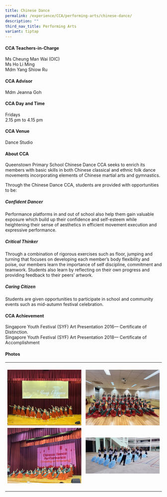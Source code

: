 ```yaml
---
title: Chinese Dance
permalink: /experience/CCA/performing-arts/chinese-dance/
description: ""
third_nav_title: Performing Arts
variant: tiptap
---
```

<h4><strong>CCA Teachers-in-Charge</strong></h4>
<p>Ms Cheung Man Wai (OIC)
<br>Ms Ho Li Ming
<br>Mdm Yang Shiow Ru</p>
<h4><strong>CCA Advisor</strong></h4>
<p>Mdm Jeanna Goh</p>
<h4><strong>CCA Day and Time</strong></h4>
<p>Fridays
<br>2.15 pm to 4.15 pm</p>
<h4><strong>CCA Venue</strong></h4>
<p>Dance Studio</p>
<h4><strong>About CCA</strong></h4>
<p>Queenstown Primary School Chinese Dance CCA seeks to enrich its members
with basic skills in both Chinese classical and ethnic folk dance movements
incorporating elements of Chinese martial arts and gymnastics.</p>
<p>Through the Chinese Dance CCA, students are provided with opportunities
to be:</p>
<h5><strong>Confident Dancer</strong></h5>
<p>Performance platforms in and out of school also help them gain valuable
exposure which build up their confidence and self-esteem while heightening
their sense of aesthetics in efficient movement execution and expressive
performance.</p>
<h5><strong>Critical Thinker</strong></h5>
<p>Through a combination of rigorous exercises such as floor, jumping and
turning that focuses on developing each member’s body flexibility and poise,
our members learn the importance of self discipline, commitment and teamwork.
Students also learn by reflecting on their own progress and providing feedback
to their peers’ artwork.</p>
<h5><strong>Caring Citizen</strong></h5>
<p>Students are given opportunities to participate in school and community
events such as mid-autumn festival celebration.</p>
<h4><strong>CCA Achievement</strong></h4>
<p>Singapore Youth Festival (SYF) Art Presentation 2016— Certificate of Distinction.
<br>Singapore Youth Festival (SYF) Art Presentation 2018— Certificate of Accomplishment</p>
<h4><strong>Photos</strong></h4>
<table style="minWidth: 50px">
<colgroup>
<col>
<col>
</colgroup>
<tbody>
<tr>
<th rowspan="1" colspan="1">
<p></p>
</th>
<th rowspan="1" colspan="1">
<p></p>
</th>
</tr>
<tr>
<td rowspan="1" colspan="1">
<div class="isomer-image-wrapper">
<img style="width: 100%" height="auto" width="100%" alt="" src="/images/CCA ChineseDance/2025_Chinese_Dance_1.jpg">
</div>
</td>
<td rowspan="1" colspan="1">
<div class="isomer-image-wrapper">
<img style="width: 100%" height="auto" width="100%" alt="" src="/images/CCA ChineseDance/2025_Chinese_Dance_2.jpg">
</div>
</td>
</tr>
<tr>
<td rowspan="1" colspan="1">
<div class="isomer-image-wrapper">
<img style="width: 100%" height="auto" width="100%" alt="" src="/images/CCA ChineseDance/2025_Chinese_Dance_3.jpg">
</div>
</td>
<td rowspan="1" colspan="1">
<div class="isomer-image-wrapper">
<img style="width: 100%" height="auto" width="100%" alt="" src="/images/CCA ChineseDance/2025_Chinese_Dance_4.jpg">
</div>
</td>
</tr>
<tr>
<td rowspan="1" colspan="1">
<p></p>
</td>
<td rowspan="1" colspan="1">
<p></p>
</td>
</tr>
</tbody>
</table>
<p></p>